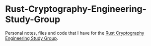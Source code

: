 # Rust-Cryptography-Engineering-Study-Group
Personal notes, files and code that I have for the [Rust Cryptography Engineering Study Group](https://hackmd.io/@thor314/ryEWRY6Qs). 
